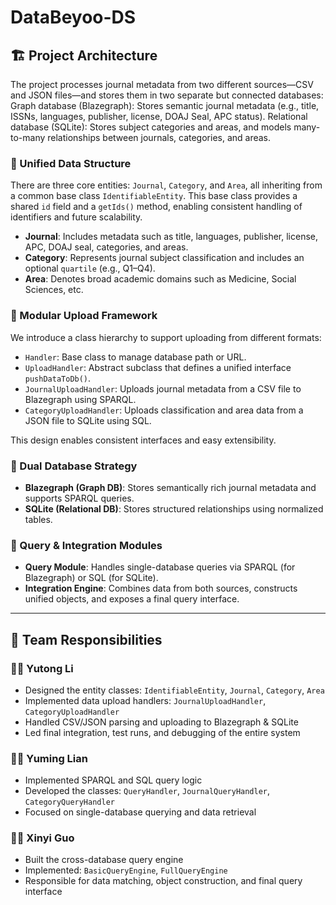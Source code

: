 # DataBeyoo-DS

## 🏗️ Project Architecture

The project processes journal metadata from two different sources—CSV and JSON files—and stores them in two separate but connected databases:
Graph database (Blazegraph): Stores semantic journal metadata (e.g., title, ISSNs, languages, publisher, license, DOAJ Seal, APC status).
Relational database (SQLite): Stores subject categories and areas, and models many-to-many relationships between journals, categories, and areas.

### 🔸 Unified Data Structure

There are three core entities: `Journal`, `Category`, and `Area`, all inheriting from a common base class `IdentifiableEntity`.
This base class provides a shared `id` field and a `getIds()` method, enabling consistent handling of identifiers and future scalability.

* **Journal**: Includes metadata such as title, languages, publisher, license, APC, DOAJ seal, categories, and areas.
* **Category**: Represents journal subject classification and includes an optional `quartile` (e.g., Q1–Q4).
* **Area**: Denotes broad academic domains such as Medicine, Social Sciences, etc.

### 🔸 Modular Upload Framework

We introduce a class hierarchy to support uploading from different formats:

* `Handler`: Base class to manage database path or URL.
* `UploadHandler`: Abstract subclass that defines a unified interface `pushDataToDb()`.
* `JournalUploadHandler`: Uploads journal metadata from a CSV file to Blazegraph using SPARQL.
* `CategoryUploadHandler`: Uploads classification and area data from a JSON file to SQLite using SQL.

This design enables consistent interfaces and easy extensibility.

### 🔸 Dual Database Strategy

* **Blazegraph (Graph DB)**: Stores semantically rich journal metadata and supports SPARQL queries.
* **SQLite (Relational DB)**: Stores structured relationships using normalized tables.

### 🔸 Query & Integration Modules

* **Query Module**: Handles single-database queries via SPARQL (for Blazegraph) or SQL (for SQLite).
* **Integration Engine**: Combines data from both sources, constructs unified objects, and exposes a final query interface.

---

## 👥 Team Responsibilities

### 👩‍💻 Yutong Li

* Designed the entity classes: `IdentifiableEntity`, `Journal`, `Category`, `Area`
* Implemented data upload handlers: `JournalUploadHandler`, `CategoryUploadHandler`
* Handled CSV/JSON parsing and uploading to Blazegraph & SQLite
* Led final integration, test runs, and debugging of the entire system

### 👨‍💻 Yuming Lian

* Implemented SPARQL and SQL query logic
* Developed the classes: `QueryHandler`, `JournalQueryHandler`, `CategoryQueryHandler`
* Focused on single-database querying and data retrieval

### 👩‍💻 Xinyi Guo

* Built the cross-database query engine
* Implemented: `BasicQueryEngine`, `FullQueryEngine`
* Responsible for data matching, object construction, and final query interface




